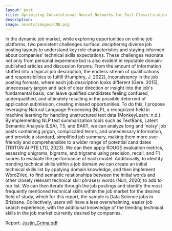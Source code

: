 ```yaml
---
layout: post
title: Optimizing Convolutional Neural Networks for Soil Classification: A Comprehensive Journey
description:
image: assets/images/CNN.png
---
```

In the dynamic job market, while exploring opportunities on online job platforms, two persistent challenges surface: deciphering diverse job posting layouts to understand key role characteristics and staying informed about companies' technical skills expectations. These challenges resonate not only from personal experience but is also evident in reputable domain-published articles and discussion forums. From the amount of information stuffed into a typical job description, the endless stream of qualifications and responsibilities to fulfill (Humphry, J. 2022), inconsistency in the job posting formats, where each job description looks different (Gere. 2015), unnecessary jargon and lack of clear direction or insight into the job's fundamental basis, can leave qualified candidates feeling confused, underqualified, and ultimately resulting in the possible deterrent of application submission, creating missed opportunities. To do this, I propose leveraging Natural Language Processing (NLP), a recognized field in machine learning for handling unstructured text data (MonkeyLearn. n.d.). By implementing NLP text summarization tools such as TextRank, Latent Semantic Analysis (LSA), T5, and BART, we can analyze long and ‘noisy’ job posts containing jargon, complicated terms, and unnecessary information, and provide a standard, simplified job summary, making them more user-friendly and comprehensible to a wider range of potential candidates (TRITON AI PTE LTD, 2023). We can then apply ROUGE evaluation metrics, assessing unigrams, bigrams, and trigrams using precision, recall, and F1 scores to evaluate the performance of each model. Additionally, to identify trending technical skills within a job domain we can create an initial technical skills list by applying domain knowledge, and then implement Word2Vec, to find semantic relationships between the initial words and other closely relevant technical skill phrases/ words (Nuri, 2020) to add to our list. We can then iterate through the job postings and identify the most frequently mentioned technical skills within the job market for the desired field of study, which for this report, the sample is Data Science jobs in Brisbane. Collectively, users will have a less overwhelming, easier job search experience, with the additional knowledge of the trending technical skills in the job market currently desired by companies.

Report: [Justin_Grima.pdf](https://github.com/JustinGrima/justingrima.github.io/files/14097222/A3_Justin_Grima.pdf)
